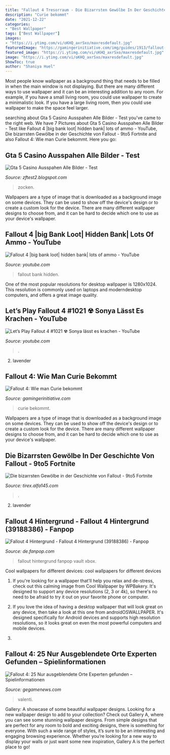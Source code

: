 ```yaml
---
title: "Fallout 4 Tresorraum - Die Bizarrsten Gewölbe In Der Geschichte Von Fallout"
description: "Curie bekommt"
date: "2021-12-22"
categories:
- "Best Wallpaper"
tags: ["Best Wallpaper"]
images:
- "https://i.ytimg.com/vi/oKHQ_axrSxo/maxresdefault.jpg"
featuredImage: "https://gamingerinitiative.com/img/guides/1913/fallout-4-how-get-curie.jpg"
featured_image: "https://i.ytimg.com/vi/oKHQ_axrSxo/maxresdefault.jpg"
image: "https://i.ytimg.com/vi/oKHQ_axrSxo/maxresdefault.jpg"
ShowToc: true
author: "Shaniya Huel"
---
```



Most people know wallpaper as a background thing that needs to be filled in when the main window is not displaying. But there are many different ways to use wallpaper and it can be an interesting addition to any room. For example, if you have a small living room, you could use wallpaper to create a minimalistic look. If you have a large living room, then you could use wallpaper to make the space feel larger.

	

		
searching about Gta 5 Casino Ausspahen Alle Bilder - Test you've came to the right web. We have 7 Pictures about Gta 5 Casino Ausspahen Alle Bilder - Test like Fallout 4 |big bank loot| hidden bank| lots of ammo - YouTube, Die bizarrsten Gewölbe in der Geschichte von Fallout - 9to5 Fortnite and also Fallout 4: Wie man Curie bekommt. Here you go:
		
    
## Gta 5 Casino Ausspahen Alle Bilder - Test

<img loading=lazy src="https://i.ytimg.com/vi/oYdjaW5qQvA/maxresdefault.jpg" onerror="this.onerror=null;this.src='https://tse4.mm.bing.net/th?id=OIP.SUoaodwIUZaotkda-gKVWQHaEK&amp;pid=15.1';" alt="Gta 5 Casino Ausspahen Alle Bilder - Test">

_Source: zftest2.blogspot.com_

>zocken. 

	

Wallpapers are a type of image that is downloaded as a background image on some devices. They can be used to show off the device's design or to create a custom look for the device. There are many different wallpaper designs to choose from, and it can be hard to decide which one to use as your device's wallpaper.

    
## Fallout 4 |big Bank Loot| Hidden Bank| Lots Of Ammo - YouTube

<img loading=lazy src="https://i.ytimg.com/vi/oKHQ_axrSxo/maxresdefault.jpg" onerror="this.onerror=null;this.src='https://tse2.mm.bing.net/th?id=OIP.JM5Vl-mRXjNhyN2-Iq7XAQHaEK&amp;pid=15.1';" alt="Fallout 4 |big bank loot| hidden bank| lots of ammo - YouTube">

_Source: youtube.com_

>fallout bank hidden. 

	

One of the most popular resolutions for desktop wallpaper is 1280x1024. This resolution is commonly used on laptops and moderndesktop computers, and offers a great image quality.

    
## Let’s Play Fallout 4 #1021 ☢ Sonya Lässt Es Krachen - YouTube

<img loading=lazy src="https://i.ytimg.com/vi/SKuir8les_8/hqdefault.jpg" onerror="this.onerror=null;this.src='https://tse4.mm.bing.net/th?id=OIP.5Ti1iQNHU-rZdy3Mm3YHNQHaFj&amp;pid=15.1';" alt="Let’s Play Fallout 4 #1021 ☢ Sonya lässt es krachen - YouTube">

_Source: youtube.com_

>. 

	

2. lavender 

    
## Fallout 4: Wie Man Curie Bekommt

<img loading=lazy src="https://gamingerinitiative.com/img/guides/1913/fallout-4-how-get-curie.jpg" onerror="this.onerror=null;this.src='https://tse1.mm.bing.net/th?id=OIP.IVTLVIdQ6DchGI48p_ZyvwHaEo&amp;pid=15.1';" alt="Fallout 4: Wie man Curie bekommt">

_Source: gamingerinitiative.com_

>curie bekommt. 

	

Wallpapers are a type of image that is downloaded as a background image on some devices. They can be used to show off the device's design or to create a custom look for the device. There are many different wallpaper designs to choose from, and it can be hard to decide which one to use as your device's wallpaper.

    
## Die Bizarrsten Gewölbe In Der Geschichte Von Fallout - 9to5 Fortnite

<img loading=lazy src="https://cdn.statically.io/img/static0.gamerantimages.com/wordpress/wp-content/uploads/2022/08/vault81.jpg?q=50&amp;fit=crop&amp;w=740&amp;dpr=1.5" onerror="this.onerror=null;this.src='https://tse1.mm.bing.net/th?id=OIP.LMr2Mc1Ju5tx_osaWuHOIwHaDt&amp;pid=15.1';" alt="Die bizarrsten Gewölbe in der Geschichte von Fallout - 9to5 Fortnite">

_Source: tirex.alfa145.com_

>. 

	

2. lavender 

    
## Fallout 4 Hintergrund - Fallout 4 Hintergrund (39188386) - Fanpop

<img loading=lazy src="http://images6.fanpop.com/image/photos/39100000/Fallout-4-Wallpaper-fallout-4-39188386-2000-1125.jpg" onerror="this.onerror=null;this.src='https://tse4.mm.bing.net/th?id=OIP.Hq7XBYPOMqeP3WrQ8bn38gHaEK&amp;pid=15.1';" alt="Fallout 4 Hintergrund - Fallout 4 Hintergrund (39188386) - Fanpop">

_Source: de.fanpop.com_

>fallout hintergrund fanpop vault xbox. 

	

Cool wallpapers for different devices:
cool wallpapers for different devices 

1. If you're looking for a wallpaper that'll help you relax and de-stress, check out this calming image from Cool Wallpaper by WPBakery. It's designed to support any device resolutions (2, 3 or 4k), so there's no need to be afraid to try it out on your favorite phone or computer.

2. If you love the idea of having a desktop wallpaper that will look great on any device, then take a look at this one from androidOSWALLPAPER. It's designed specifically for Android devices and supports high resolution resolutions, so it looks great on even the most powerful computers and mobile devices.

3.

    
## Fallout 4: 25 Nur Ausgeblendete Orte Experten Gefunden – Spielinformationen

<img loading=lazy src="https://p16-va.topbuzzcdn.com/large/pgc-image-va/RGD9e2Q3jMohf3" onerror="this.onerror=null;this.src='https://tse2.mm.bing.net/th?id=OIP.LWa6TaPi4m0Dy2ao5sOdRAHaEK&amp;pid=15.1';" alt="Fallout 4: 25 Nur ausgeblendete Orte Experten gefunden – Spielinformationen">

_Source: gegamenews.com_

>valenti. 

	

Gallery: A showcase of some beautiful wallpaper designs.
Looking for a new wallpaper design to add to your collection? Check out Gallery A, where you can see some stunning wallpaper designs. From simple designs that are perfect for any room to bold and exciting designs, there is something for everyone. With such a wide range of styles, it’s sure to be an interesting and engaging browsing experience. Whether you’re looking for a new way to display your walls or just want some new inspiration, Gallery A is the perfect place to go!





	
	
